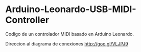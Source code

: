 Arduino-Leonardo-USB-MIDI-Controller
====================================

Codigo de un controlador MIDI basado en Arduino Leonardo.

Direccion al diagrama de conexiones http://goo.gl/VLJPJ9
